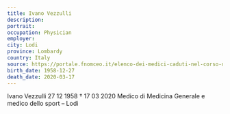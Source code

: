 ```yaml
---
title: Ivano Vezzulli
description: 
portrait: 
occupation: Physician
employer: 
city: Lodi
province: Lombardy
country: Italy 
source: https://portale.fnomceo.it/elenco-dei-medici-caduti-nel-corso-dellepidemia-di-covid-19/
birth_date: 1958-12-27
death_date: 2020-03-17
---
```


Ivano Vezzulli 27 12 1958 † 17 03 2020
Medico di Medicina Generale e medico dello sport – Lodi